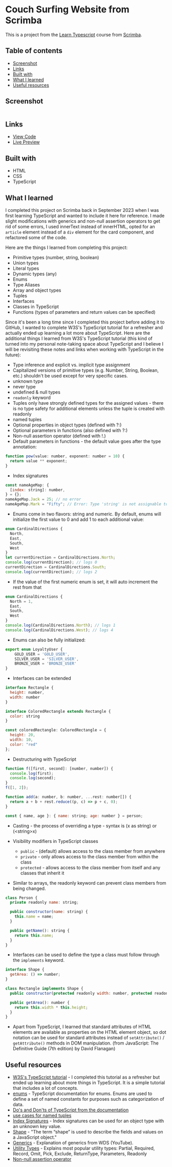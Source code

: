 # Couch Surfing Website from Scrimba

This is a project from the [Learn Typescript](https://scrimba.com/learn/typescript) course from [Scrimba](https://scrimba.com/).

## Table of contents

- [Screenshot](#screenshot)
- [Links](#links)
- [Built with](#built-with)
- [What I learned](#what-i-learned)
- [Useful resources](#useful-resources)

## Screenshot

![]()

## Links

- [View Code](https://www.example.com)
- [Live Preview](https://www.example.com)

## Built with

- HTML
- CSS
- TypeScript

## What I learned

I completed this project on Scrimba back in September 2023 when I was first learning TypeScript and wanted to include it here for reference. I made slight modifications with generics and non-null assertion operators to get rid of some errors, I used innerText instead of innerHTML, opted for an ```article``` element instead of a ```div``` element for the card component, and refactored some of the code.

Here are the things I learned from completing this project:

- Primitive types (number, string, boolean)
- Union types
- Literal types
- Dynamic types (any)
- Enums
- Type Aliases
- Array and object types
- Tuples
- Interfaces
- Classes in TypeScript
- Functions (types of parameters and return values can be specified)

Since it's been a long time since I completed this project before adding it to GitHub, I wanted to complete W3S's TypeScript tutorial for a refresher and actually ended up learning a lot more about TypeScript. Here are the additional things I learned from W3S's TypeScript tutorial (this kind of turned into my personal note-taking space about TypeScript and I believe I will be revisiting these notes and links when working with TypeScript in the future):

- Type inference and explicit vs. implicit type assignment
- Capitalized versions of primitive types (e.g. Number, String, Boolean, etc.) shouldn't be used except for very specific cases.
- unknown type
- never type
- undefined & null types
- ```readonly``` keyword
- Tuples only have strongly defined types for the assigned values - there is no type safety for additional elements unless the tuple is created with readonly
- named tuples
- Optional properties in object types (defined with ?:)
- Optional parameters in functions (also defined with ?:)
- Non-null assertion operator (defined with !.)
- Default parameters in functions - the default value goes after the type annotation:

```js
function pow(value: number, exponent: number = 10) {
  return value ** exponent;
}
```
- Index signatures

```js
const nameAgeMap: { 
  [index: string]: number,
} = {};
nameAgeMap.Jack = 25; // no error
nameAgeMap.Mark = "Fifty"; // Error: Type 'string' is not assignable to type 'number'.
```

- Enums come in two flavors: string and numeric. By default, enums will initialize the first value to 0 and add 1 to each additional value:

```js
enum CardinalDirections {
  North,
  East,
  South,
  West
}
let currentDirection = CardinalDirections.North;
console.log(currentDirection); // logs 0
currentDirection = CardinalDirections.South;
console.log(currentDirection); // logs 2
```
- If the value of the first numeric enum is set, it will auto increment the rest from that

```js
enum CardinalDirections {
  North = 1,
  East,
  South,
  West
}
console.log(CardinalDirections.North); // logs 1
console.log(CardinalDirections.West); // logs 4
```

- Enums can also be fully initialized:

```js
export enum LoyaltyUser {
    GOLD_USER = 'GOLD_USER',
    SILVER_USER = 'SILVER_USER',
    BRONZE_USER = 'BRONZE_USER'
}
```

- Interfaces can be extended

```js
interface Rectangle {
  height: number,
  width: number
}

interface ColoredRectangle extends Rectangle {
  color: string
}

const coloredRectangle: ColoredRectangle = {
  height: 20,
  width: 10,
  color: "red"
};
```

- Destructuring with TypeScript

```js
function f([first, second]: [number, number]) {
  console.log(first);
  console.log(second);
}
f([1, 2]);

function add(a: number, b: number, ...rest: number[]) {
  return a + b + rest.reduce((p, c) => p + c, 0);
}

const { name, age }: { name: string; age: number } = person;
```

- Casting - the process of overriding a type - syntax is (x as string) or (&lt;string&gt;x)

- Visibility modifiers in TypeScript classes
  - ```public``` - (default) allows access to the class member from anywhere
  - ```private``` - only allows access to the class member from within the class
  - ```protected``` - allows access to the class member from itself and any classes that inherit it

- Similar to arrays, the readonly keyword can prevent class members from being changed.

```js
class Person {
  private readonly name: string;

  public constructor(name: string) {
    this.name = name;
  }

  public getName(): string {
    return this.name;
  }
}
```

- Interfaces can be used to define the type a class must follow through the ```implements``` keyword.

```js
interface Shape {
  getArea: () => number;
}

class Rectangle implements Shape {
  public constructor(protected readonly width: number, protected readonly height: number) {}

  public getArea(): number {
    return this.width * this.height;
  }
}
```

- Apart from TypeScript, I learned that standard attributes of HTML elements are available as properties on the HTML element object, so dot notation can be used for standard attributes instead of ```setAttribute()``` / ```getAttribute()``` methods in DOM manipulation. (from JavaScript: The Definitive Guide (7th edition) by David Flanagan)

## Useful resources

- [W3S's TypeScript tutorial](https://www.w3schools.com/typescript/) - I completed this tutorial as a refresher but ended up learning about more things in TypeScript. It is a simple tutorial that includes a lot of concepts.
- [enums](https://www.typescriptlang.org/docs/handbook/enums.html) - TypeScript documentation for enums. Enums are used to define a set of named constants for purposes such as categorization of data.
- [Do's and Don'ts of TypeScript from the documentation](https://www.typescriptlang.org/docs/handbook/declaration-files/do-s-and-don-ts.html)
- [use cases for named tuples](https://stackoverflow.com/a/63629353)
- [Index Signatures](https://www.typescriptlang.org/glossary/#index-signatures) - Index signatures can be used for an object type with an unknown key value. 
- [Shape](https://www.typescriptlang.org/glossary/#shape) - "The term “shape” is used to describe the fields and values on a JavaScript object."
- [Generics](https://www.youtube.com/watch?v=EcCTIExsqmI) - Explanation of generics from WDS (YouTube).
- [Utility Types](https://www.w3schools.com/typescript/typescript_utility_types.php) - Explains most popular utility types: Partial, Required, Record, Omit, Pick, Exclude, ReturnType, Parameters, Readonly
- [Non-null assertion operator](https://www.typescriptlang.org/docs/handbook/release-notes/typescript-2-0.html#non-null-assertion-operator)